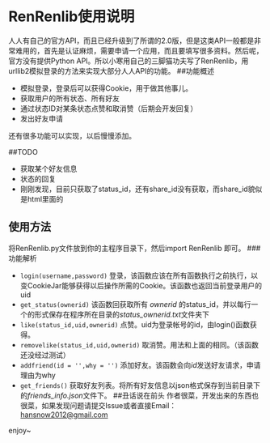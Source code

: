 RenRenlib使用说明
=========

人人有自己的官方API，而且已经升级到了所谓的2.0版，但是这类API一般都是非常难用的，首先是认证麻烦，需要申请一个应用，而且要填写很多资料。然后呢，官方没有提供Python API。所以小寒用自己的三脚猫功夫写了RenRenlib，用urllib2模拟登录的方法来实现大部分人人API的功能。
##功能概述

* 模拟登录，登录后可以获得Cookie，用于做其他事儿。
* 获取用户的所有状态、所有好友
* 通过状态ID对某条状态点赞和取消赞（后期会开发回复）
* 发出好友申请

还有很多功能可以实现，以后慢慢添加。

##TODO

* 获取某个好友信息
* 状态的回复
* 刚刚发现，目前只获取了status_id，还有share_id没有获取，而share_id貌似是html里面的



## 使用方法
将RenRenlib.py文件放到你的主程序目录下，然后import RenRenlib 即可。
###功能解析
* `login(username,password)`
登录，该函数应该在所有函数执行之前执行，以变CookieJar能够获得以后操作所需的Cookie。该函数也返回当前登录用户的uid
* `get_status(ownerid)`
该函数回获取所有 *ownerid* 的status_id，并以每行一个的形式保存在程序所在目录的*status_ownerid.txt*文件夹下
* `like(status_id,uid,ownerid)`
点赞。uid为登录帐号的id，由login()函数获得。
* `removelike(status_id,uid,ownerid)`
取消赞。用法和上面的相同。（该函数还没经过测试）
* `addfriend(id = '',why = '')`
添加好友。该函数会向*id*发送好友请求，申请理由为why
* `get_friends()`
获取好友列表。将所有好友信息以json格式保存到当前目录下的*friends_info.json*文件下。
##丑话说在前头
作者很菜，开发出来的东西也很菜，如果发现问题请提交Issue或者直接Email：hansnow2012@gmail.com

enjoy~